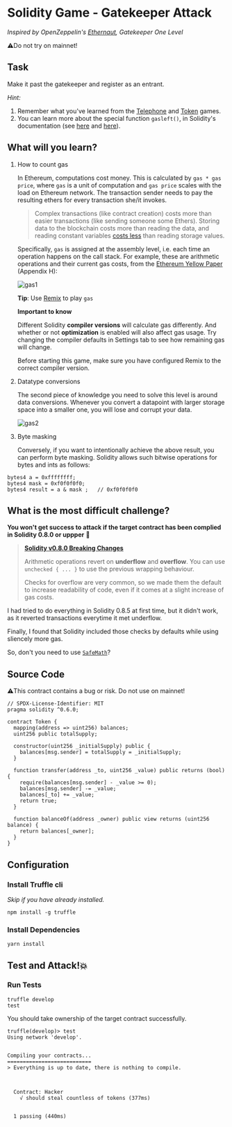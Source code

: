# Solidity Game - Gatekeeper Attack

_Inspired by OpenZeppelin's [Ethernaut](https://ethernaut.openzeppelin.com), Gatekeeper One Level_

⚠️Do not try on mainnet!

## Task

Make it past the gatekeeper and register as an entrant.

_Hint:_

1. Remember what you've learned from the [Telephone](https://github.com/maAPPsDEV/telephone-attack) and [Token](https://github.com/maAPPsDEV/token-attack) games.
2. You can learn more about the special function `gasleft()`, in Solidity's documentation (see [here](https://docs.soliditylang.org/en/v0.8.3/units-and-global-variables.html) and [here](https://docs.soliditylang.org/en/v0.8.3/control-structures.html#external-function-calls)).

## What will you learn?

1. How to count gas

   In Ethereum, computations cost money. This is calculated by `gas * gas price`, where `gas` is a unit of computation and `gas price` scales with the load on Ethereum network. The transaction sender needs to pay the resulting ethers for every transaction she/it invokes.
   
   > Complex transactions (like contract creation) costs more than easier transactions (like sending someone some Ethers). Storing data to the blockchain costs more than reading the data, and reading constant variables [costs less](https://github.com/maAPPsDEV/privacy-attack) than reading storage values.
   
   Specifically, `gas` is assigned at the assembly level, i.e. each time an operation happens on the call stack. For example, these are arithmetic operations and their current gas costs, from the [Ethereum Yellow Paper](https://ethereum.github.io/yellowpaper/paper.pdf) (Appendix H):
   
   ![gas1](https://user-images.githubusercontent.com/78368735/123290733-e3d73d80-d4e7-11eb-856e-7e3de9759940.png)
   
   **Tip**: Use [Remix](http://remix.ethereum.org/) to play `gas`
   
   **Important to know**
   
   Different Solidity **compiler versions** will calculate gas differently. And whether or not **optimization** is enabled will also affect gas usage. Try changing the compiler defaults in Settings tab to see how remaining gas will change.
   
   Before starting this game, make sure you have configured Remix to the correct compiler version.
   
2. Datatype conversions
   
   The second piece of knowledge you need to solve this level is around data conversions. Whenever you convert a datapoint with larger storage space into a smaller one, you will lose and corrupt your data.
   
   ![gas2](https://user-images.githubusercontent.com/78368735/123291305-5cd69500-d4e8-11eb-9bab-4fcd25cf95d0.png)

3. Byte masking
   
   Conversely, if you want to intentionally achieve the above result, you can perform byte masking. Solidity allows such bitwise operations for bytes and ints as follows:

```
bytes4 a = 0xffffffff;
bytes4 mask = 0xf0f0f0f0;
bytes4 result = a & mask ;   // 0xf0f0f0f0
```


## What is the most difficult challenge?

**You won't get success to attack if the target contract has been complied in Solidity 0.8.0 or uppper** 🤔

> [**Solidity v0.8.0 Breaking Changes**](https://docs.soliditylang.org/en/v0.8.5/080-breaking-changes.html?highlight=underflow#silent-changes-of-the-semantics)
>
> Arithmetic operations revert on **underflow** and **overflow**. You can use `unchecked { ... }` to use the previous wrapping behaviour.
>
> Checks for overflow are very common, so we made them the default to increase readability of code, even if it comes at a slight increase of gas costs.

I had tried to do everything in Solidity 0.8.5 at first time, but it didn't work, as it reverted transactions everytime it met underflow.

Finally, I found that Solidity included those checks by defaults while using sliencely more gas.

So, don't you need to use [`SafeMath`](https://github.com/OpenZeppelin/openzeppelin-contracts/blob/master/contracts/utils/math/SafeMath.sol)?

## Source Code

⚠️This contract contains a bug or risk. Do not use on mainnet!

```solidity
// SPDX-License-Identifier: MIT
pragma solidity ^0.6.0;

contract Token {
  mapping(address => uint256) balances;
  uint256 public totalSupply;

  constructor(uint256 _initialSupply) public {
    balances[msg.sender] = totalSupply = _initialSupply;
  }

  function transfer(address _to, uint256 _value) public returns (bool) {
    require(balances[msg.sender] - _value >= 0);
    balances[msg.sender] -= _value;
    balances[_to] += _value;
    return true;
  }

  function balanceOf(address _owner) public view returns (uint256 balance) {
    return balances[_owner];
  }
}

```

## Configuration

### Install Truffle cli

_Skip if you have already installed._

```
npm install -g truffle
```

### Install Dependencies

```
yarn install
```

## Test and Attack!💥

### Run Tests

```
truffle develop
test
```

You should take ownership of the target contract successfully.

```
truffle(develop)> test
Using network 'develop'.


Compiling your contracts...
===========================
> Everything is up to date, there is nothing to compile.



  Contract: Hacker
    √ should steal countless of tokens (377ms)


  1 passing (440ms)

```
